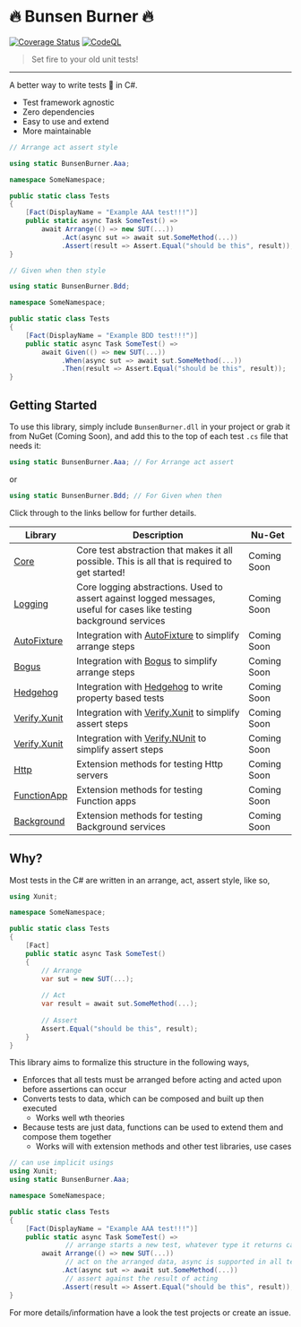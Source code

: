 ﻿# :fire: Bunsen Burner :fire:
[![Coverage Status](https://coveralls.io/repos/github/bmazzarol/Bunsen-Burner/badge.svg?branch=main)](https://coveralls.io/github/bmazzarol/Bunsen-Burner?branch=main)
[![CodeQL](https://github.com/bmazzarol/Bunsen-Burner/actions/workflows/codeql.yml/badge.svg)](https://github.com/bmazzarol/Bunsen-Burner/actions/workflows/codeql.yml)

> Set fire to your old unit tests!
---

A better way to write tests :test_tube: in C#.

* Test framework agnostic
* Zero dependencies
* Easy to use and extend
* More maintainable

```c#
// Arrange act assert style

using static BunsenBurner.Aaa;

namespace SomeNamespace;

public static class Tests
{
    [Fact(DisplayName = "Example AAA test!!!")]
    public static async Task SomeTest() =>
        await Arrange(() => new SUT(...))
             .Act(async sut => await sut.SomeMethod(...))
             .Assert(result => Assert.Equal("should be this", result));
}

// Given when then style

using static BunsenBurner.Bdd;

namespace SomeNamespace;

public static class Tests
{
    [Fact(DisplayName = "Example BDD test!!!")]
    public static async Task SomeTest() =>
        await Given(() => new SUT(...))
             .When(async sut => await sut.SomeMethod(...))
             .Then(result => Assert.Equal("should be this", result));
}
```

## Getting Started

To use this library, simply include `BunsenBurner.dll` in your project or grab
it from NuGet (Coming Soon), and add this to the top of each test `.cs` file
that needs it:

```C#
using static BunsenBurner.Aaa; // For Arrange act assert
```

or

```C#
using static BunsenBurner.Bdd; // For Given when then
```

Click through to the links bellow for further details.

| Library                                               | Description                                                                                                          | Nu-Get      |
|-------------------------------------------------------|----------------------------------------------------------------------------------------------------------------------|-------------|
| [Core](./BunsenBurner/README.md)                      | Core test abstraction that makes it all possible. This is all that is required to get started!                       | Coming Soon |
| [Logging](./BunsenBurner.Logging/README.md)           | Core logging abstractions. Used to assert against logged messages, useful for cases like testing background services | Coming Soon |
| [AutoFixture](./BunsenBurner.AutoFixture/README.md)   | Integration with [AutoFixture](https://github.com/AutoFixture) to simplify arrange steps                             | Coming Soon |
| [Bogus](./BunsenBurner.Bogus/README.md)               | Integration with [Bogus](https://github.com/bchavez/Bogus) to simplify arrange steps                                 | Coming Soon |
| [Hedgehog](./BunsenBurner.Hedgehog/README.md)         | Integration with [Hedgehog](https://github.com/hedgehogqa/fsharp-hedgehog) to write property based tests             | Coming Soon |
| [Verify.Xunit](./BunsenBurner.Verify.Xunit/README.md) | Integration with [Verify.Xunit](https://github.com/VerifyTests/Verify) to simplify assert steps                      | Coming Soon |
| [Verify.Xunit](./BunsenBurner.Verify.NUnit/README.md) | Integration with [Verify.NUnit](https://github.com/VerifyTests/Verify) to simplify assert steps                      | Coming Soon |
| [Http](./BunsenBurner.Http/README.md)                 | Extension methods for testing Http servers                                                                           | Coming Soon |
| [FunctionApp](./BunsenBurner.FunctionApp/README.md)   | Extension methods for testing Function apps                                                                          | Coming Soon |
| [Background](./BunsenBurner.Background/README.md)     | Extension methods for testing Background services                                                                    | Coming Soon |

## Why?

Most tests in the C# are written in an arrange, act, assert style, like so,

```c#
using Xunit;

namespace SomeNamespace;

public static class Tests
{
    [Fact]
    public static async Task SomeTest()
    {
        // Arrange
        var sut = new SUT(...);
        
        // Act
        var result = await sut.SomeMethod(...);
        
        // Assert
        Assert.Equal("should be this", result);
    }
}
```

This library aims to formalize this structure in the following ways,

* Enforces that all tests must be arranged before acting and acted upon before
  assertions can occur
* Converts tests to data, which can be composed and built up then executed
    * Works well wth theories
* Because tests are just data, functions can be used to extend them and compose
  them together
    * Works will with extension methods and other test libraries, use cases

```c#
// can use implicit usings
using Xunit;
using static BunsenBurner.Aaa;

namespace SomeNamespace;

public static class Tests
{
    [Fact(DisplayName = "Example AAA test!!!")]
    public static async Task SomeTest() =>
              // arrange starts a new test, whatever type it returns can be used when acting 
        await Arrange(() => new SUT(...))
              // act on the arranged data, async is supported in all test steps
             .Act(async sut => await sut.SomeMethod(...))
              // assert against the result of acting
             .Assert(result => Assert.Equal("should be this", result));
}
```

For more details/information have a look the test projects or create an issue.
